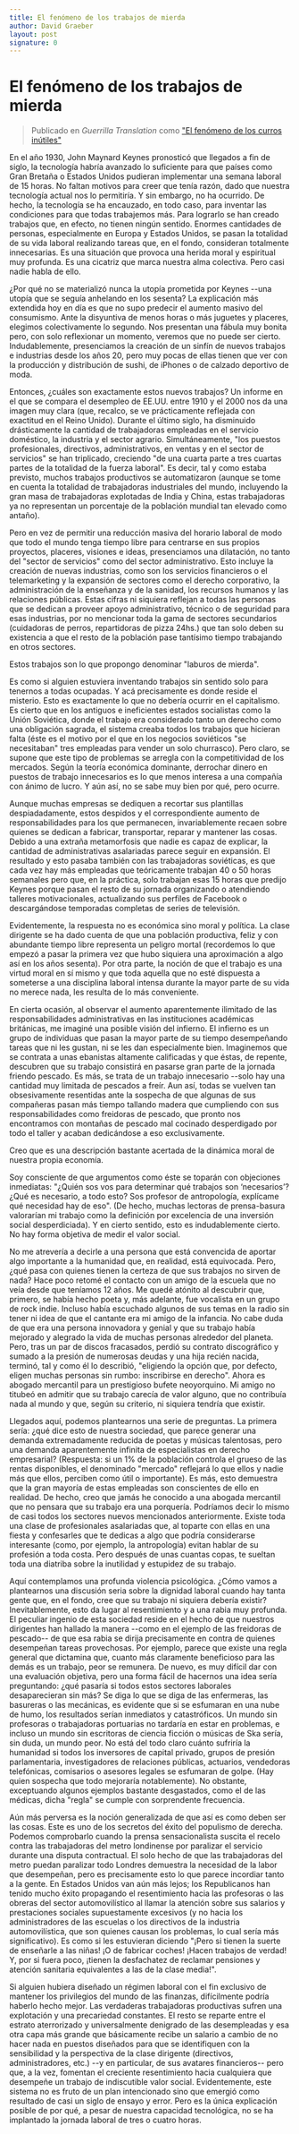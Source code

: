 ```yaml
---
title: El fenómeno de los trabajos de mierda
author: David Graeber
layout: post
signature: 0
---
```


# El fenómeno de los trabajos de mierda

> Publicado en _Guerrilla Translation_ como ["El fenómeno de los curros
> inútiles"](http://www.guerrillatranslation.es/2013/09/24/el-fenomeno-de-los-curros-inutiles/)

En el año 1930, John Maynard Keynes pronosticó que llegados a fin de
siglo, la tecnología habría avanzado lo suficiente para que países como
Gran Bretaña o Estados Unidos pudieran implementar una semana laboral de
15 horas.  No faltan motivos para creer que tenía razón, dado que nuestra
tecnología actual nos lo permitiría.  Y sin embargo, no ha ocurrido.  De
hecho, la tecnología se ha encauzado, en todo caso, para inventar las
condiciones para que todas trabajemos más.  Para lograrlo se han creado
trabajos que, en efecto, no tienen ningún sentido.  Enormes cantidades de
personas, especialmente en Europa y Estados Unidos, se pasan la
totalidad de su vida laboral realizando tareas que, en el fondo,
consideran totalmente innecesarias.  Es una situación que provoca una
herida moral y espiritual muy profunda.  Es una cicatriz que marca
nuestra alma colectiva.  Pero casi nadie habla de ello.

¿Por qué no se materializó nunca la utopía prometida por Keynes --una
utopía que se seguía anhelando en los sesenta?  La explicación más
extendida hoy en día es que no supo predecir el aumento masivo del
consumismo.  Ante la disyuntiva de menos horas o más juguetes y placeres,
elegimos colectivamente lo segundo.  Nos presentan una fábula muy bonita
pero, con solo reflexionar un momento, veremos que no puede ser cierto.
Indudablemente, presenciamos la creación de un sinfín de nuevos trabajos
e industrias desde los años 20, pero muy pocas de ellas tienen que ver
con la producción y distribución de sushi, de iPhones o de calzado
deportivo de moda.

Entonces, ¿cuáles son exactamente estos nuevos trabajos?  Un informe en
el que se compara el desempleo de EE.UU. entre 1910 y el 2000 nos da una
imagen muy clara (que, recalco, se ve prácticamente reflejada con
exactitud en el Reino Unido).  Durante el último siglo, ha disminuido
drásticamente la cantidad de trabajadoras empleadas en el servicio
doméstico, la industria y el sector agrario.  Simultáneamente, "los
puestos profesionales, directivos, administrativos, en ventas y en el
sector de servicios" se han triplicado, creciendo "de una cuarta parte a
tres cuartas partes de la totalidad de la fuerza laboral".  Es decir, tal
y como estaba previsto, muchos trabajos productivos se automatizaron
(aunque se tome en cuenta la totalidad de trabajadoras industriales del
mundo, incluyendo la gran masa de trabajadoras explotadas de India y
China, estas trabajadoras ya no representan un porcentaje de la
población mundial tan elevado como antaño).

Pero en vez de permitir una reducción masiva del horario laboral de modo
que todo el mundo tenga tiempo libre para centrarse en sus propios
proyectos, placeres, visiones e ideas, presenciamos una dilatación, no
tanto del "sector de servicios" como del sector administrativo.  Esto
incluye la creación de nuevas industrias, como son los servicios
financieros o el telemarketing y la expansión de sectores como el
derecho corporativo, la administración de la enseñanza y de la sanidad,
los recursos humanos y las relaciones públicas.  Estas cifras ni siquiera
reflejan a todas las personas que se dedican a proveer apoyo
administrativo, técnico o de seguridad para esas industrias, por no
mencionar toda la gama de sectores secundarios (cuidadoras de perros,
repartidoras de pizza 24hs.) que tan solo deben su existencia a que el
resto de la población pase tantísimo tiempo trabajando en otros
sectores.

Estos trabajos son lo que propongo denominar "laburos de mierda".

Es como si alguien estuviera inventando trabajos sin sentido solo para
tenernos a todas ocupadas.  Y acá precisamente es donde reside el
misterio.  Esto es exactamente lo que no debería ocurrir en el
capitalismo.  Es cierto que en los antiguos e ineficientes estados
socialistas como la Unión Soviética, donde el trabajo era considerado
tanto un derecho como una obligación sagrada, el sistema creaba todos
los trabajos que hicieran falta (éste es el motivo por el que en los
negocios soviéticos "se necesitaban" tres empleadas para vender un solo
churrasco).  Pero claro, se supone que este tipo de problemas se arregla
con la competitividad de los mercados.  Según la teoría económica
dominante, derrochar dinero en puestos de trabajo innecesarios es lo que
menos interesa a una compañía con ánimo de lucro.  Y aún así, no se sabe
muy bien por qué, pero ocurre.

Aunque muchas empresas se dediquen a recortar sus plantillas
despiadadamente, estos despidos y el correspondiente aumento de
responsabilidades para los que permanecen, invariablemente recaen sobre
quienes se dedican a fabricar, transportar, reparar y mantener las
cosas.  Debido a una extraña metamorfosis que nadie es capaz de explicar,
la cantidad de administrativas asalariadas parece seguir en expansión.
El resultado y esto pasaba también con las trabajadoras soviéticas, es
que cada vez hay más empleadas que teóricamente trabajan 40 o 50 horas
semanales pero que, en la práctica, solo trabajan esas 15 horas que
predijo Keynes porque pasan el resto de su jornada organizando o
atendiendo talleres motivacionales, actualizando sus perfiles de
Facebook o descargándose temporadas completas de series de televisión.

Evidentemente, la respuesta no es económica sino moral y política.  La
clase dirigente se ha dado cuenta de que una población productiva, feliz
y con abundante tiempo libre representa un peligro mortal (recordemos lo
que empezó a pasar la primera vez que hubo siquiera una aproximación a
algo así en los años sesenta).  Por otra parte, la noción de que el
trabajo es una virtud moral en sí mismo y que toda aquella que no esté
dispuesta a someterse a una disciplina laboral intensa durante la mayor
parte de su vida no merece nada, les resulta de lo más conveniente.

En cierta ocasión, al observar el aumento aparentemente ilimitado de las
responsabilidades administrativas en las instituciones académicas
británicas, me imaginé una posible visión del infierno.  El infierno es
un grupo de individuas que pasan la mayor parte de su tiempo
desempeñando tareas que ni les gustan, ni se les dan especialmente bien.
Imaginemos que se contrata a unas ebanistas altamente calificadas y que
éstas, de repente, descubren que su trabajo consistirá en pasarse gran
parte de la jornada friendo pescado.  Es más, se trata de un trabajo
innecesario --solo hay una cantidad muy limitada de pescados a freír.  Aun
así, todas se vuelven tan obsesivamente resentidas ante la sospecha de
que algunas de sus compañeras pasan más tiempo tallando madera que
cumpliendo con sus responsabilidades como freidoras de pescado, que
pronto nos encontramos con montañas de pescado mal cocinado desperdigado
por todo el taller y acaban dedicándose a eso exclusivamente.

Creo que es una descripción bastante acertada de la dinámica moral de
nuestra propia economía.

Soy consciente de que argumentos como éste se toparán con objeciones
inmediatas: "¿Quién sos vos para determinar qué trabajos son
‘necesarios’?  ¿Qué es necesario, a todo esto?  Sos profesor de
antropología, explícame qué necesidad hay de eso".  (De hecho, muchas
lectoras de prensa-basura valorarían mi trabajo como la definición por
excelencia de una inversión social desperdiciada).  Y en cierto sentido,
esto es indudablemente cierto.  No hay forma objetiva de medir el valor
social.

No me atrevería a decirle a una persona que está convencida de aportar
algo importante a la humanidad que, en realidad, está equivocada.  Pero,
¿qué pasa con quienes tienen la certeza de que sus trabajos no sirven de
nada?  Hace poco retomé el contacto con un amigo de la escuela que no
veía desde que teníamos 12 años.  Me quedé atónito al descubrir que,
primero, se había hecho poeta y, más adelante, fue vocalista en un grupo
de rock indie.  Incluso había escuchado algunos de sus temas en la radio
sin tener ni idea de que el cantante era mi amigo de la infancia.  No
cabe duda de que era una persona innovadora y genial y que su trabajo
había mejorado y alegrado la vida de muchas personas alrededor del
planeta.  Pero, tras un par de discos fracasados, perdió su contrato
discográfico y sumado a la presión de numerosas deudas y una hija recién
nacida, terminó, tal y como él lo describió, "eligiendo la opción que,
por defecto, eligen muchas personas sin rumbo: inscribirse en derecho".
Ahora es abogado mercantil para un prestigioso bufete neoyorquino.  Mi
amigo no titubeó en admitir que su trabajo carecía de valor alguno, que
no contribuía nada al mundo y que, según su criterio, ni siquiera
tendría que existir.

Llegados aquí, podemos plantearnos una serie de preguntas.  La primera
sería: ¿qué dice esto de nuestra sociedad, que parece generar una
demanda extremadamente reducida de poetas y músicas talentosas, pero una
demanda aparentemente infinita de especialistas en derecho empresarial?
(Respuesta: si un 1% de la población controla el grueso de las rentas
disponibles, el denominado "mercado" reflejará lo que ellos y nadie más
que ellos, perciben como útil o importante).  Es más, esto demuestra que
la gran mayoría de estas empleadas son conscientes de ello en realidad.
De hecho, creo que jamás he conocido a una abogada mercantil que no
pensara que su trabajo era una porquería.  Podríamos decir lo mismo de
casi todos los sectores nuevos mencionados anteriormente.  Existe toda
una clase de profesionales asalariadas que, al toparte con ellas en una
fiesta y confesarles que te dedicas a algo que podría considerarse
interesante (como, por ejemplo, la antropología) evitan hablar de su
profesión a toda costa.  Pero después de unas cuantas copas, te sueltan
toda una diatriba sobre la inutilidad y estupidez de su trabajo.

Aquí contemplamos una profunda violencia psicológica.  ¿Cómo vamos a
plantearnos una discusión seria sobre la dignidad laboral cuando hay
tanta gente que, en el fondo, cree que su trabajo ni siquiera debería
existir?  Inevitablemente, esto da lugar al resentimiento y a una rabia
muy profunda.  El peculiar ingenio de esta sociedad reside en el hecho de
que nuestros dirigentes han hallado la manera --como en el ejemplo de las
freidoras de pescado-- de que esa rabia se dirija precisamente en contra
de quienes desempeñan tareas provechosas.  Por ejemplo, parece que existe
una regla general que dictamina que, cuanto más claramente beneficioso
para las demás es un trabajo, peor se remunera.  De nuevo, es muy difícil
dar con una evaluación objetiva, pero una forma fácil de hacernos una
idea sería preguntando: ¿qué pasaría si todos estos sectores laborales
desaparecieran sin más?  Se diga lo que se diga de las enfermeras, las
basureras o las mecánicas, es evidente que si se esfumaran en una nube
de humo, los resultados serían inmediatos y catastróficos.  Un mundo sin
profesoras o trabajadoras portuarias no tardaría en estar en problemas,
e incluso un mundo sin escritoras de ciencia ficción o músicas de Ska
sería, sin duda, un mundo peor.  No está del todo claro cuánto sufriría
la humanidad si todos los inversores de capital privado, grupos de
presión parlamentaria, investigadores de relaciones públicas, actuarios,
vendedoras telefónicas, comisarios o asesores legales se esfumaran de
golpe.  (Hay quien sospecha que todo mejoraría notablemente).  No
obstante, exceptuando algunos ejemplos bastante desgastados, como el de
las médicas, dicha "regla" se cumple con sorprendente frecuencia.

Aún más perversa es la noción generalizada de que así es como deben ser
las cosas.  Este es uno de los secretos del éxito del populismo de
derecha.  Podemos comprobarlo cuando la prensa sensacionalista suscita el
recelo contra las trabajadoras del metro londinense por paralizar el
servicio durante una disputa contractual.  El solo hecho de que las
trabajadoras del metro puedan paralizar todo Londres demuestra la
necesidad de la labor que desempeñan, pero es precisamente esto lo que
parece incordiar tanto a la gente.  En Estados Unidos van aún más lejos;
los Republicanos han tenido mucho éxito propagando el resentimiento
hacia las profesoras o las obreras del sector automovilístico al llamar
la atención sobre sus salarios y prestaciones sociales supuestamente
excesivos (y no hacia los administradores de las escuelas o los
directivos de la industria automovilística, que son quienes causan los
problemas, lo cual sería más significativo).  Es como si les estuvieran
diciendo "¡Pero si tienen la suerte de enseñarle a las niñas!  ¡O de
fabricar coches!  ¡Hacen trabajos de verdad!  Y, por si fuera poco,
¡tienen la desfachatez de reclamar pensiones y atención sanitaria
equivalentes a las de la clase media!".

Si alguien hubiera diseñado un régimen laboral con el fin exclusivo de
mantener los privilegios del mundo de las finanzas, difícilmente podría
haberlo hecho mejor.  Las verdaderas trabajadoras productivas sufren una
explotación y una precariedad constantes.  El resto se reparte entre el
estrato aterrorizado y universalmente denigrado de las desempleadas y
esa otra capa más grande que básicamente recibe un salario a cambio de
no hacer nada en puestos diseñados para que se identifiquen con la
sensibilidad y la perspectiva de la clase dirigente (directivos,
administradores, etc.) --y en particular, de sus avatares financieros--
pero que, a la vez, fomentan el creciente resentimiento hacia cualquiera
que desempeñe un trabajo de indiscutible valor social.  Evidentemente,
este sistema no es fruto de un plan intencionado sino que emergió como
resultado de casi un siglo de ensayo y error.  Pero es la única
explicación posible de por qué, a pesar de nuestra capacidad
tecnológica, no se ha implantado la jornada laboral de tres o cuatro
horas.

